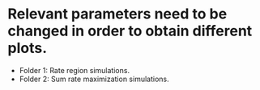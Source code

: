 # Relevant parameters need to be changed in order to obtain different plots.
* Folder 1: Rate region simulations.
* Folder 2: Sum rate maximization simulations.
